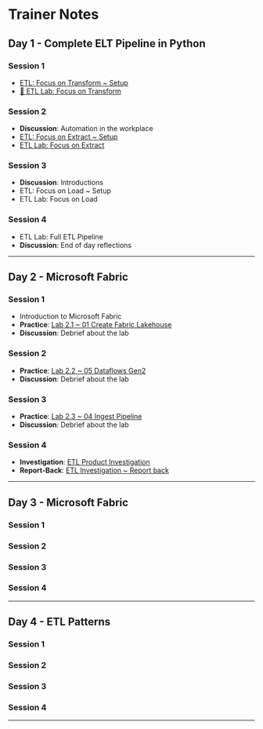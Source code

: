 # Trainer Notes

## Day 1 - Complete ELT Pipeline in Python

### Session 1

- [ETL: Focus on Transform ~ Setup](day1/transform-setup.md)
- [🧪 ETL Lab: Focus on Transform](day1/transform-lab.md)

### Session 2

- **Discussion**: Automation in the workplace
- [ETL: Focus on Extract ~ Setup](day1/extract-setup.md)
- [ETL Lab: Focus on Extract](day1/extract-lab.md)

### Session 3

- **Discussion**: Introductions
- ETL: Focus on Load ~ Setup
- ETL Lab: Focus on Load

### Session 4

- ETL Lab: Full ETL Pipeline
- **Discussion**: End of day reflections

---

## Day 2 - Microsoft Fabric

### Session 1

- Introduction to Microsoft Fabric
- **Practice**: [Lab 2.1 ~ 01 Create Fabric Lakehouse](labs/01-lakehouse.md)
- **Discussion**: Debrief about the lab

### Session 2

- **Practice**: [Lab 2.2 ~ 05 Dataflows Gen2](labs/05-dataflows-gen2.md)
- **Discussion**: Debrief about the lab

### Session 3

- **Practice**: [Lab 2.3 ~ 04 Ingest Pipeline](labs/04-ingest-pipeline.md)
- **Discussion**: Debrief about the lab

### Session 4

- **Investigation**: [ETL Product Investigation]( day2/etl-product.md)
- **Report-Back**: [ETL Investigation ~ Report back](day2/etl-product-report-back.md)

---

## Day 3 - Microsoft Fabric

### Session 1


### Session 2


### Session 3


### Session 4


---

## Day 4 - ETL Patterns

### Session 1


### Session 2


### Session 3


### Session 4


---
